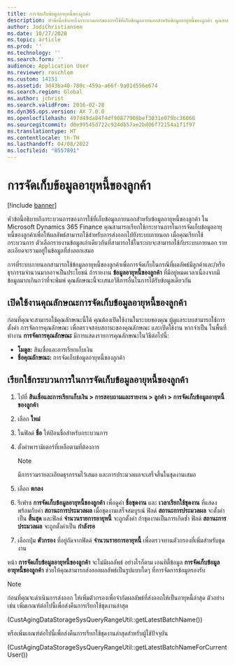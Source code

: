 ```yaml
---
title: การจัดเก็บข้อมูลอายุหนี้ของลูกค้า
description: หัวข้อนี้อธิบายถึงกระบวนการของการใช้ที่เก็บข้อมูลภายนอกสำหรับข้อมูลอายุหนี้ของลูกค้า คุณสามารถเรียกใช้กระบวนการในการจัดเก็บข้อมูลอายุหนี้ของลูกค้าเพื่อให้ผลลัพธ์สามารถใช้สำหรับการส่งออกไปยังระบบภายนอก
author: JodiChristiansen
ms.date: 10/27/2020
ms.topic: article
ms.prod: ''
ms.technology: ''
ms.search.form: ''
audience: Application User
ms.reviewer: roschlom
ms.custom: 14151
ms.assetid: 3d43ba40-780c-459a-a66f-9a01d556e674
ms.search.region: Global
ms.author: jchrist
ms.search.validFrom: 2016-02-28
ms.dyn365.ops.version: AX 7.0.0
ms.openlocfilehash: 497d49da84f4df90877908bef3031e079bc36066
ms.sourcegitcommit: d0e99545d722c924db57ae2bd06f72154a1f1f97
ms.translationtype: HT
ms.contentlocale: th-TH
ms.lasthandoff: 04/08/2022
ms.locfileid: "8557891"
---
```

# <a name="customer-aging-data-storage"></a>การจัดเก็บข้อมูลอายุหนี้ของลูกค้า

[!include [banner](../includes/banner.md)]


หัวข้อนี้อธิบายถึงกระบวนการของการใช้ที่เก็บข้อมูลภายนอกสำหรับข้อมูลอายุหนี้ของลูกค้า ใน Microsoft Dynamics 365 Finance คุณสามารถเรียกใช้กระบวนการในการจัดเก็บข้อมูลอายุหนี้ของลูกค้าเพื่อให้ผลลัพธ์สามารถใช้สำหรับการส่งออกไปยังระบบภายนอก เมื่อคุณเรียกใช้กระบวนการ ตัวเลือกรายงานข้อมูลเก่าเดียวกันที่สามารถใช้ในระบบจะสามารถใช้กับระบบภายนอก รายละเอียดจะรวมอยู่ในข้อมูลที่ส่งออกเสมอ

การที่ระบบภายนอกสามารถใช้ข้อมูลอายุหนี้ของลูกค้าเพื่อการจัดเก็บในกรณีที่ผลลัพธ์มีลูกค้าและ/หรือธุรกรรมจำนวนมากอาจเป็นประโยชน์ ถ้ารายงาน **ข้อมูลอายุหนี้ของลูกค้า** ที่มีอยู่หมดเวลาเนื่องจากมีข้อมูลมากเกินกว่าที่จะพิมพ์ คุณลักษณะนี้จะเสนอวิธีการอื่นในการได้รับข้อมูลเดียวกัน

## <a name="enable-the-customer-aging-data-storage-feature"></a>เปิดใช้งานคุณลักษณะการจัดเก็บข้อมูลอายุหนี้ของลูกค้า

ก่อนที่คุณจะสามารถใช้คุณลักษณะนี้ได้ คุณต้องเปิดใช้งานในระบบของคุณ ผู้ดูแลระบบสามารถใช้การตั้งค่า การจัดการคุณลักษณะ เพื่อตรวจสอบสถานะของคุณลักษณะ และเปิดใช้งาน หากจำเป็น ในพื้นที่ทำงาน **การจัดการคุณลักษณะ** มีการแสดงรายการคุณลักษณะในวิธีต่อไปนี้:

- **โมดูล:** สินเชื่อและการเรียกเก็บเงิน
- **ชื่อคุณลักษณะ:** การจัดเก็บข้อมูลอายุหนี้ของลูกค้า

## <a name="run-the-customer-aging-data-storage-process"></a>เรียกใช้กระบวนการในการจัดเก็บข้อมูลอายุหนี้ของลูกค้า

1. ไปที่ **สินเชื่อและการเรียกเก็บเงิน \> การสอบถามและรายงาน \> ลูกค้า \> การจัดเก็บข้อมูลอายุหนี้ของลูกค้า**
2. เลือก **ใหม่**
3. ในฟิลด์ **ชื่อ** ให้ป้อนชื่อสำหรับกระบวนการ
4. ตั้งค่าพารามิเตอร์ที่เหลือตามที่ต้องการ

    > [!NOTE]
    > มีการรวมรายละเอียดธุรกรรมไว้เสมอ และการประมวลผลจะเสร็จสิ้นในชุดงานเสมอ

5. เลือก **ตกลง**
6. รีเฟรช **การจัดเก็บข้อมูลอายุหนี้ของลูกค้า** เพื่อดูค่า **ชื่อชุดงาน** และ **เวลาเรียกใช้ชุดงาน** ที่แสดงพร้อมกับค่า **สถานะการประมวลผล** เมื่อชุดงานเสร็จสมบูรณ์ ฟิลด์ **สถานะการประมวลผล** จะตั้งค่าเป็น **สิ้นสุด** และฟิลด์ **จํานวนรายการอายุหนี้** จะถูกตั้งค่า ถ้าชุดงานเป็นการเกิดซ้ำ ฟิลด์ **สถานะการประมวลผล** จะถูกตั้งค่าเป็น **กำลังรอ**
7. เลือกปุ่ม **ตัวกรอง** ที่อยู่ถัดจากฟิลด์ **จํานวนรายการอายุหนี้** เพื่อตรวจทานตัวกรองที่เพิ่มสำหรับชุดงาน

หน้า **การจัดเก็บข้อมูลอายุหนี้ของลูกค้า** จะไม่มีผลลัพธ์ อย่างไรก็ตาม เอนทิตี้ข้อมูล **การจัดเก็บข้อมูลอายุหนี้ของลูกค้า** ช่วยให้คุณสามารถส่งออกผลลัพธ์เป็นรูปแบบใดๆ ที่การจัดการข้อมูลรองรับ

> [!NOTE]
> ก่อนที่คุณจะดําเนินการส่งออก ให้เพิ่มตัวกรองเพื่อจํากัดผลลัพธ์ที่ส่งออกให้เป็นอายุหนี้ล่าสุด ตัวอย่างเช่น เพิ่มเกณฑ์ต่อไปนี้เพื่อส่งคืนการเรียกใช้ชุดงานล่าสุด
>
> (CustAgingDataStorageSysQueryRangeUtil::getLatestBatchName())
>
> หรือเพิ่มเกณฑ์ต่อไปนี้เพื่อส่งคืนการเรียกใช้ชุดงานล่าสุดสำหรับผู้ใช้ปัจจุบัน
>
> (CustAgingDataStorageSysQueryRangeUtil::getLatestBatchNameForCurrentUser())
